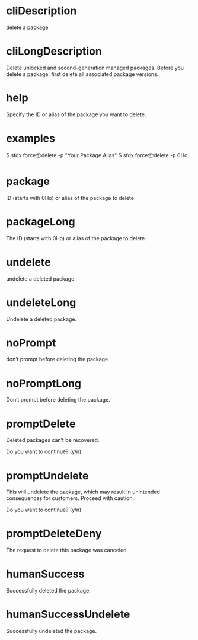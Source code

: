 # cliDescription

delete a package

# cliLongDescription

Delete unlocked and second-generation managed packages. Before you delete a package, first delete all associated package versions.

# help

Specify the ID or alias of the package you want to delete.

# examples

$ sfdx force:package:delete -p "Your Package Alias"
$ sfdx force:package:delete -p 0Ho...

# package

ID (starts with 0Ho) or alias of the package to delete

# packageLong

The ID (starts with 0Ho) or alias of the package to delete.

# undelete

undelete a deleted package

# undeleteLong

Undelete a deleted package.

# noPrompt

don’t prompt before deleting the package

# noPromptLong

Don’t prompt before deleting the package.

# promptDelete

Deleted packages can’t be recovered.

Do you want to continue? (y/n)

# promptUndelete

This will undelete the package, which may result in unintended consequences for customers. Proceed with caution.

Do you want to continue? (y/n)

# promptDeleteDeny

The request to delete this package was canceled

# humanSuccess

Successfully deleted the package.

# humanSuccessUndelete

Successfully undeleted the package.
